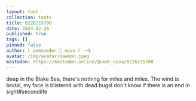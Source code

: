 ```yaml
---
layout: toot
collection: toots
title: 0226215700
date: 2024-02-26
published: true
tags: []
pinned: false
author: ⸸ commander ░ nova ⸸ :~$
avatar: /img/avatar/daemon.jpeg
mastodon: https://mastodon.online/@cmdr_nova/0226215700
---
```


deep in the Blake Sea, there's nothing for miles and miles. The wind is brutal, my face is blistered with dead bugsI don't know if there is an end in sight#secondlife
